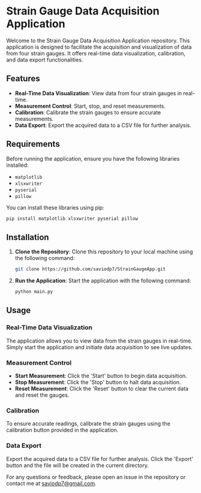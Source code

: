 # Strain Gauge Data Acquisition Application

Welcome to the Strain Gauge Data Acquisition Application repository. This application is designed to facilitate the acquisition and visualization of data from four strain gauges. It offers real-time data visualization, calibration, and data export functionalities.

## Features

- **Real-Time Data Visualization**: View data from four strain gauges in real-time.
- **Measurement Control**: Start, stop, and reset measurements.
- **Calibration**: Calibrate the strain gauges to ensure accurate measurements.
- **Data Export**: Export the acquired data to a CSV file for further analysis.

## Requirements

Before running the application, ensure you have the following libraries installed:

- `matplotlib`
- `xlsxwriter`
- `pyserial`
- `pillow`

You can install these libraries using pip:

```bash
pip install matplotlib xlsxwriter pyserial pillow
```
## Installation

1. **Clone the Repository**: Clone this repository to your local machine using the following command:

    ```bash
    git clone https://github.com/saviodp7/StrainGaugeApp.git
    ```

2. **Run the Application**: Start the application with the following command:

    ```bash
    python main.py
    ```

## Usage

### Real-Time Data Visualization

The application allows you to view data from the strain gauges in real-time. Simply start the application and initiate data acquisition to see live updates.

### Measurement Control

- **Start Measurement**: Click the 'Start' button to begin data acquisition.
- **Stop Measurement**: Click the 'Stop' button to halt data acquisition.
- **Reset Measurement**: Click the 'Reset' button to clear the current data and reset the gauges.

### Calibration

To ensure accurate readings, calibrate the strain gauges using the calibration button provided in the application.

### Data Export

Export the acquired data to a CSV file for further analysis. Click the 'Export' button and the file will be created in the current directory.

For any questions or feedback, please open an issue in the repository or contact me at [saviodp7@gmail.com](mailto:saviodp7@gmail.com).
